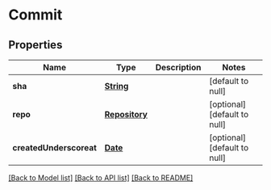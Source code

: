 # Commit
## Properties

Name | Type | Description | Notes
------------ | ------------- | ------------- | -------------
**sha** | [**String**](string.md) |  | [default to null]
**repo** | [**Repository**](Repository.md) |  | [optional] [default to null]
**createdUnderscoreat** | [**Date**](DateTime.md) |  | [optional] [default to null]

[[Back to Model list]](../README.md#documentation-for-models) [[Back to API list]](../README.md#documentation-for-api-endpoints) [[Back to README]](../README.md)

